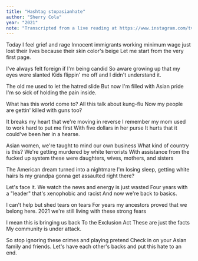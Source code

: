 ```yaml
---
title: "Hashtag stopasianhate"
author: "Sherry Cola"
year: "2021"
note: "Transcripted from a live reading at https://www.instagram.com/tv/CMhqn6Whblx."
---
```


Today I feel grief and rage
Innocent immigrants working minimum wage just lost their lives because their skin color's beige
Let me start from the very first page.

I've always felt foreign if I'm being candid
So aware growing up that my eyes were slanted
Kids flippin' me off and I didn't understand it.

The old me used to let the hatred slide
But now I'm filled with Asian pride
I'm so sick of holding the pain inside.

What has this world come to?
All this talk about kung-flu
Now my people are gettin' killed with guns too?

It breaks my heart that we're moving in reverse
I remember my mom used to work hard to put me first
With five dollars in her purse
It hurts that it could've been her in a hearse.

Asian women, we're taught to mind our own business
What kind of country is this?
We're getting murdered by white terrorists
With assistance from the fucked up system
these were daughters, wives, mothers, and sisters

The American dream turned into a nightmare
I'm losing sleep, getting white hairs
Is my grandpa gonna get assaulted right there?

Let's face it. We watch the news and energy is just wasted
Four years with a "leader" that's xenophobic and racist
And now we're back to basics.

I can't help but shed tears on tears
For years my ancestors proved that we belong here.
2021 we're still living with these strong fears

I mean this is bringing us back
To the Exclusion Act
These are just the facts
My community is under attack.

So stop ignoring these crimes and playing pretend
Check in on your Asian family and friends.
Let's have each other's backs and put this hate to an end.
